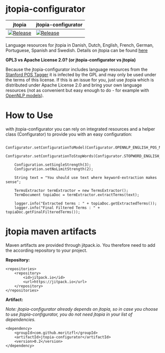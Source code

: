 # jtopia-configurator

| jtopia  | jtopia-configurator  |
|---------|----------------------|
| [![Release](https://jitpack.io/v/moritzfl/jtopia.svg)](https://jitpack.io/#moritzfl/jtopia)  |  [![Release](https://jitpack.io/v/moritzfl/jtopia-configurator.svg)](https://jitpack.io/#moritzfl/jtopia-configurator) |

Language resources for jtopia in Danish, Dutch, English, French, German, Portuguese, Spanish and Swedish. Details on jtopia can be found [here](https://github.com/moritzfl/jtopia)

**GPL3 vs Apache License 2.0? (or jtopia-configurator vs jtopia)**

Because the jtopia-configurator includes language resources from the [Stanford POS Tagger](https://nlp.stanford.edu/software/tagger.shtml) it is infected by the GPL and may only be used under the terms of this license. If this is an issue for you, just use jtopia which is distributed under Apache License 2.0 and bring your own language resources (not as convenient but easy enough to do - for example with [OpenNLP models](http://opennlp.sourceforge.net/models-1.5/)).

How to Use
==========

with jtopia-configurator you can rely on integrated resources and a helper class (Configurator) to provide you with an easy configuration:

        Configurator.setConfigurationToModel(Configurator.OPENNLP_ENGLISH_POS_MAXENT);
        Configurator.setConfigurationToStopWords(Configurator.STOPWORD_ENGLISH_LONG);

        Configuration.setSingleStrength(3);
        Configuration.setNoLimitStrength(2);

        String text = "You should use text where keyword-extraction makes sense";

        TermsExtractor termExtractor = new TermsExtractor();
        TermDocument topiaDoc = termExtractor.extractTerms(text);

        logger.info("Extracted terms : " + topiaDoc.getExtractedTerms());
        logger.info("Final Filtered Terms : " + topiaDoc.getFinalFilteredTerms());

jtopia maven artifacts
======================
Maven artifacts are provided through jitpack.io. You therefore need to add the according repository to your project.

**Repository:**

	<repositories>
		<repository>
		    <id>jitpack.io</id>
		    <url>https://jitpack.io</url>
		</repository>
	</repositories>
    
**Artifact:**

*Note: jtopia-configurator already depends on jtopia, so in case you choose to use jtopia-configurator, you do not  need jtopia in your list of dependencies.*

	<dependency>
	    <groupId>com.github.moritzfl</groupId>
	    <artifactId>jtopia-configurator</artifactId>
	    <version>0.2</version>
	</dependency>
  
